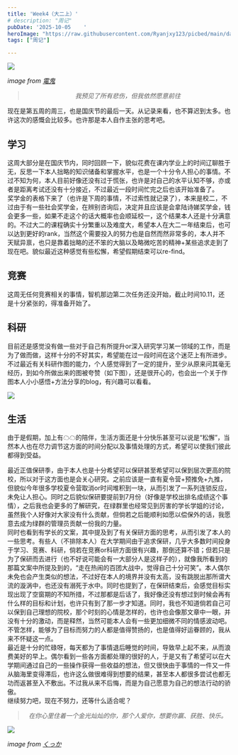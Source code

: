 ```yaml
---
title: 'Week4（大二上）'
# description: "周记"
pubDate: '2025-10-05    '    
heroImage: "https://raw.githubusercontent.com/Ryanjxy123/picbed/main/data居住区-75587265.png"
tags: ["周记"]

---
```


![](https://raw.githubusercontent.com/Ryanjxy123/picbed/main/data居住区-75587265.png)

*image from [電鬼](https://pixiviz.pwp.app/artist/10772)*


<blockquote style="text-align: center;">
    <p ><em>我预见了所有悲伤，但我依然愿意前往</em></p>
</blockquote>

现在是第五周的周三，也是国庆节的最后一天。从记录来看，也不算迟到太多。也许这次的感慨会比较多。也许那是本人自作主张的思考吧。

## 学习

这周大部分是在国庆节内，同时回顾一下，貌似花费在课内学业上的时间辽聊胜于无，反思一下本人拙略的知识储备和掌握水平，也是一个十分令人担心的事情。不过不知为何，本人目前好像还没有过于慌张，也许是对自己的水平认知不够，亦或者是距离考试还没有十分接近，不过最近一段时间忙完之后也该开始准备了。  
奖学金的表格下来了（也许是下周的事情，不过索性就记录了），本来是校二，不过由于有一些社会奖学金，在辨别咨询后，决定并且应该是会拿陆诗娣奖学金，钱会更多一些，如果不走这个的话大概率也会顺延校一，这个结果本人还是十分满意的。不过大二的课程确实十分繁重以及难度大，希望本人在大二一年结束后，也可以达到更好的rank，当然这个需要投入的努力也是自然而然非常多的，本人并不天赋异禀，也只是靠着拙略的还不笨的大脑以及略微吃苦的精神+某些追求走到了现在吧。貌似最近这种感觉有些松懈，希望假期结束可以re-find。

## 竞赛
这周无任何竞赛相关的事情，智机那边第二次任务还没开始，截止时间10.11，还是十分紧张的，得准备开始了。

## 科研
目前还是感觉没有做一些对于自己有所提升or深入研究学习某一领域的工作，而是为了做而做，这样十分的不好其实，希望能在过一段时间在这个迷茫上有所进步。  
不过最近有关科研作图的能力，个人感觉得到了一定的提升，至少从原来问其毫无经历，到如今所做出来的图被夸赞（如下图），还是很开心的，也会出一个关于作图本人小小感悟+方法分享的blog，有兴趣可以看看。

![](https://raw.githubusercontent.com/Ryanjxy123/picbed/main/data9cd9364ec5e9ae364185354d14328834.png)
## 生活

由于是假期，加上有☁☁的陪伴，生活方面还是十分快乐甚至可以说是“松懈”，当然本人也在尽力调节这方面的时间分配以及事情处理的方式，希望可以使我们彼此都得到受益。

最近正值保研季，由于本人也是十分希望可以保研甚至希望可以保到层次更高的院校，所以对于这方面也是会关心研究。之前应该是一直有夏令营+预推免+九推，但貌似今年很多学校夏令营取消or时间堆积到一块，从而引发了一系列连锁反应，未免让人担心。同时之后貌似保研要提前到7月份（好像是学校出排名成绩这个事情），之后我也会更多的了解研究，在绿群里也经常见到厉害的学长学姐的讨论，虽然我个人好像对大家没有什么贡献，但倘若之后能顺利如愿以偿保外的话，我愿意去成为绿群的管理员贡献一份我的力量。    
同时也看到有学长的文案，其中提及到了有关保研方面的思考，从而引发了本人的一些思考。有些人（不排除本人）在大学期间由于追求保研，几乎大多数时间投身于学习、竞赛、科研，倘若在竞赛or科研方面很有兴趣，那倒还算不错；但若只是为了保研而去进行（也不好说可能会有一大部分人是这样子的），就像我所看到的那篇文案中所提及到的，“走在热闹的百团大战中，觉得自己十分可笑”。本人偶尔未免也会产生类似的想法，不过好在本人的境界并没有太高，没有跳脱出那所谓大流的漩涡中，也还没有溺死于水中。同时也提到了，在保研结束后，会感觉目标实现出现了空窗期的不知所措，不过那都是后话了，我好像还没有想过到时候会再有什么样的目标和计划，也许只有到了那一步才知道。同时，我也不知道倘若自己可以保到自己理想的院校，那个时刻的心情是怎样的，也许也会像那文章中一眼，并没有十分的激动，而是释然，当然可能本人会有一些更加细微不同的情感波动吧。
不管怎样，能够为了目标而努力的人都是值得赞扬的，也是值得好运眷顾的，我从来不怀疑这一点。  
最近是十分的忙碌呀，每天都为了事情退后睡觉的时间，导致早上起不来，从而浪费美好的早上。偶尔看到一些各方面都处理的很好的人，于是又有了希望可以在大学期间通过自己的一些操作获得一些收益的想法，但又很快由于事情的一件又一件从脑海里变得滞后，也许这么做很难得到想要的结果，甚至本人都很多尝试也都无功而返甚至入不敷出。不过我从来不后悔，而是为自己愿意为自己的想法行动的骄傲。  
继续努力吧，现在不努力，还等什么适合呢？

<blockquote style="text-align: center;">
    <p ><em>在你心里住着一个金光灿灿的你，那个人爱你，想要你赢、获胜、快乐。</em></p>
</blockquote>

![](https://raw.githubusercontent.com/Ryanjxy123/picbed/main/datatropical%20rium-57609347.png)

*image from [くっか](https://pixiviz.pwp.app/artist/6148565)*
